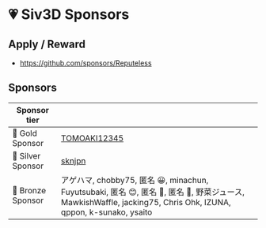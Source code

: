 
# 💗 Siv3D Sponsors

## Apply / Reward
- https://github.com/sponsors/Reputeless


## Sponsors

|Sponsor tier| |
|--|--|
|🌳 Gold Sponsor |[TOMOAKI12345](https://github.com/TOMOAKI12345)|
|🌴 Silver Sponsor |[sknjpn](https://twitter.com/sknjpn)|
|🌷 Bronze Sponsor |アゲハマ, chobby75, 匿名 😀, minachun, Fuyutsubaki, 匿名 😊, 匿名 🐝, 匿名 🐠, 野菜ジュース, MawkishWaffle, jacking75, Chris Ohk, IZUNA, qppon, k-sunako, ysaito|
